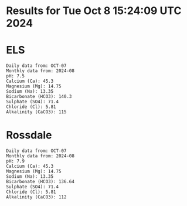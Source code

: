 # Results for Tue Oct  8 15:24:09 UTC 2024
# ELS
```
Daily data from: OCT-07
Monthly data from: 2024-08
pH: 7.5
Calcium (Ca): 45.3
Magnesium (Mg): 14.75
Sodium (Na): 13.35
Bicarbonate (HCO3): 140.3
Sulphate (SO4): 71.4
Chloride (Cl): 5.81
Alkalinity (CaCO3): 115
```
# Rossdale
```
Daily data from: OCT-07
Monthly data from: 2024-08
pH: 7.9
Calcium (Ca): 45.3
Magnesium (Mg): 14.75
Sodium (Na): 13.35
Bicarbonate (HCO3): 136.64
Sulphate (SO4): 71.4
Chloride (Cl): 5.81
Alkalinity (CaCO3): 112
```
